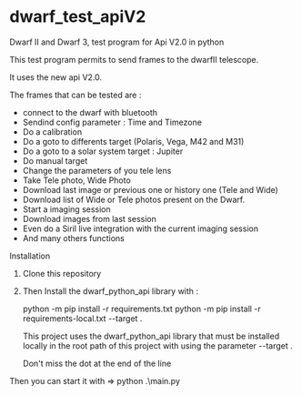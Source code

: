 # dwarf_test_apiV2
Dwarf II and Dwarf 3, test program for Api V2.0 in python

This test program permits to send frames to the dwarfII telescope.

It uses the new api V2.0.

The frames that can be tested are : 
- connect to the dwarf with bluetooth
- Sendind config parameter : Time and Timezone
- Do a calibration
- Do a goto to differents target (Polaris, Vega, M42 and M31)
- Do a goto to a solar system target : Jupiter
- Do manual target
- Change the parameters of you tele lens
- Take Tele photo, Wide Photo
- Download last image or previous one or history one (Tele and Wide)
- Download list of Wide or Tele photos present on the Dwarf.
- Start a imaging session
- Download images from last session
- Even do a Siril live integration with the current imaging session
- And many others functions

Installation

1. Clone this repository 

2. Then Install the dwarf_python_api library with :
  
     python -m pip install -r requirements.txt
     python -m pip install -r requirements-local.txt --target .

   This project uses the dwarf_python_api library that must be installed locally in the root path of this project
   with using the parameter --target .

   Don't miss the dot at the end of the line

Then you can start it with => python .\main.py

